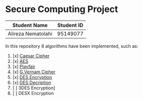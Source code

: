 # Secure Computing Project

Student Name  | Student ID
------------- | -------------
Alireza Nematolahi  | 95149077

In this repository 8 algorithms have been implemented, such as:

1. [x] [Caesar Cipher](https://github.com/swmnnmt/Secure-Computing-Project/tree/main/%231%20Caeser%20Cipher)
2. [x] [AES](https://github.com/swmnnmt/Secure-Computing-Project/tree/main/%232%20AES)
3. [x] [Playfair](https://github.com/swmnnmt/Secure-Computing-Project/tree/main/%233%20Playfair)
4. [x] [G.Vernam Cipher](https://github.com/swmnnmt/Secure-Computing-Project/tree/main/%234%20G.Vernam)
5. [x] [DES Encryption](https://github.com/swmnnmt/Secure-Computing-Project/tree/main/%235%20DES%20Encryption)
6. [x] [DES Decription](https://github.com/swmnnmt/Secure-Computing-Project/tree/main/%236%20DES%20Decryption)
7. [ ] 3DES Encryption] 
8. [ ] DESX Encryption 

